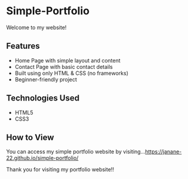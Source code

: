 # Simple-Portfolio

Welcome to my website!

## Features

- Home Page with simple layout and content
- Contact Page with basic contact details
- Built using only HTML & CSS (no frameworks)
- Beginner-friendly project

## Technologies Used

- HTML5
- CSS3

## How to View

You can access my simple portfolio website by visiting...https://janane-22.github.io/simple-portfolio/

Thank you for visiting my portfolio website!!
